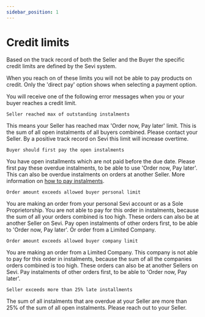 ```yaml
---
sidebar_position: 1
---
```


# Credit limits

Based on the track record of both the Seller and the Buyer the specific credit limits are defined by the Sevi system.

When you reach on of these limits you will not be able to pay products on credit. Only the 'direct pay' option shows when selecting a payment option. 

You will receive one of the following error messages when you or your buyer reaches a credit limit.

    Seller reached max of outstanding instalments
This means your Seller has reached  max 'Order now, Pay later' limit. This is the sum of all open instalments of all  buyers combined. Please contact your Seller. By a positive track record on Sevi this limit will increase overtime.

    Buyer should first pay the open instalments
You have open installments which are not paid before the due date. Please first pay these overdue instalments, to be able to use 'Order now, Pay later'. This can also be overdue instalments on orders at another Seller. More information on [how to pay instalments](/docs/buyer/payinstalments). 

    Order amount exceeds allowed buyer personal limit
You are making an order from your personal Sevi account or as a Sole Proprietorship. You are not able to pay for this order in instalments, because the sum of all your orders combined is too high. These orders can also be at another Seller on Sevi. Pay open instalments of other orders first, to be able to 'Order now, Pay later'. Or order from a Limited Company. 

    Order amount exceeds allowed buyer company limit
You are making an order from a Limited Company. This company is not able to pay for this order in instalments, because the sum of all the companies orders combined is too high. These orders can also be at another Sellers on Sevi. Pay instalments of other orders first, to be able to 'Order now, Pay later'. 

    Seller exceeds more than 25% late installments
The sum of all instalments that are overdue at your Seller are more than 25% of the sum of all open instalments. Please reach out to your Seller. 